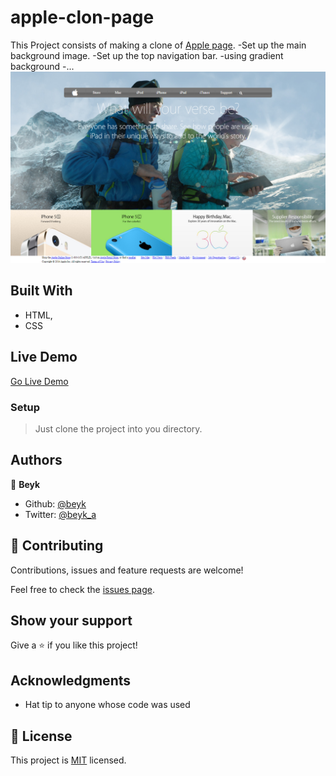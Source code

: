 
# apple-clon-page
This Project consists of making a clone of [Apple page](https://web.archive.org/web/20140301004610/http://www.apple.com/).
-Set up the main background image.
-Set up the top navigation bar. 
-using gradient background
-...
![screenshot](./assets/images/apple-page-screenshot.png)
## Built With

- HTML,
- CSS

## Live Demo

[Go Live Demo](https://rawcdn.githack.com/beyk/apple-page/pull/2)
### Setup
> Just clone the project into you directory.


## Authors

👤 **Beyk**

- Github: [@beyk](https://github.com/beyk)
- Twitter: [@beyk_a](https://twitter.com/beyk_a)
## 🤝 Contributing

Contributions, issues and feature requests are welcome!

Feel free to check the [issues page](issues/).

## Show your support

Give a ⭐️ if you like this project!

## Acknowledgments

- Hat tip to anyone whose code was used


## 📝 License

This project is [MIT](lic.url) licensed.